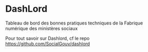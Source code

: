 # DashLord

Tableau de bord des bonnes pratiques techniques de la Fabrique numérique des ministères sociaux

Pour tout savoir sur Dashlord, cf le repo https://github.com/SocialGouv/dashlord
